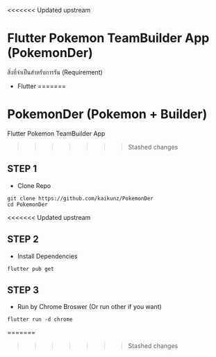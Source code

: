 <<<<<<< Updated upstream
# Flutter Pokemon TeamBuilder App (PokemonDer)

สิ่งที่จำเป็นสำหรับการรัน (Requirement)
- Flutter
=======
# PokemonDer (Pokemon + Builder)

Flutter Pokemon TeamBuilder App
>>>>>>> Stashed changes

## STEP 1 
- Clone Repo
```
git clone https://github.com/kaikunz/PokemonDer
cd PokemonDer
```

<<<<<<< Updated upstream
## STEP 2
- Install Dependencies
```
flutter pub get
```

## STEP 3
- Run by Chrome Broswer (Or run other if you want)
```
flutter run -d chrome
```
=======
>>>>>>> Stashed changes
